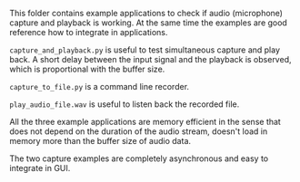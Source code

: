 This folder contains example applications to check if audio (microphone) capture and playback is working.
At the same time the examples are good reference how to integrate in applications.

`capture_and_playback.py` is useful to test simultaneous capture and play back. A short delay between the input signal and the playback is observed, which is proportional with the buffer size.

`capture_to_file.py` is a command line recorder.

`play_audio_file.wav` is useful to listen back the recorded file.

All the three example applications are memory efficient in the sense that does not depend on the duration of the audio stream, doesn't load in memory more than the buffer size of audio data.

The two capture examples are completely asynchronous and easy to integrate in GUI.
